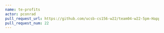 ```yaml
---
name: te-profits
actor: pconrad
pull_request_url: https://github.com/ucsb-cs156-w22/team04-w22-5pm-HappyCows/pull/22
pull_request_num: 22
---
```

